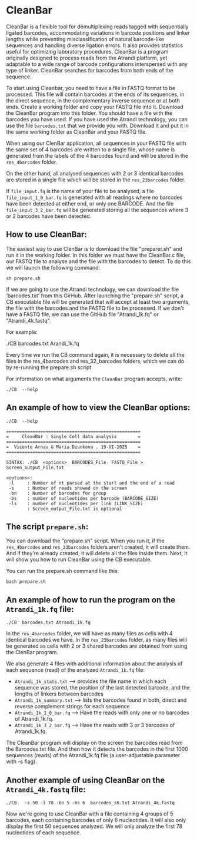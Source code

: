 # CleanBar

CleanBar is a flexible tool for demultiplexing reads tagged with sequentially ligated barcodes, accommodating variations 
in barcode positions and linker lengths while preventing misclassification of natural barcode-like sequences and handling diverse ligation errors. 
It also provides statistics useful for optimizing laboratory procedures. 
CleanBar is a program originally designed to process reads from the Atrandi platform, yet adaptable to a wide range of barcode configurations interspersed with any type of linker.
CleanBar searches for barcodes from both ends of the sequence.

To start using Cleanbar, you need to have a file in FASTQ format to be processed. 
This file will contain barcodes at the ends of its sequences, in the direct sequence, in the complementary inverse sequence or at both ends.
Create a working folder and copy your FASTQ file into it. 
Download the CleanBar program into this folder. You should have a file with the barcodes you have used. 
If you have used the Atrandi technology, you can use the file ``barcodes.txt`` that we provide you with. 
Download it and put it in the same working folder as CleanBar and your FASTQ file.

When using our ClenBar application, all sequences in your FASTQ file with the same set of 4 barcodes are written to a single file, whose name is generated from the labels of the 4 barcodes found and will be stored in the ``res_4barcodes`` folder.

On the other hand, all analysed sequences with 2 or 3 identical barcodes are stored in a single file which will be stored in the ``res_23barcodes`` folder.

If ``file_imput.fq`` is the name of your file to be analysed, a file ``file_input_1_0_bar.fq`` is generated with all readings where no barcodes have been detected at either end, or only one BARCODE. And the file ``file_input_3_2_bar.fq`` will be generated storing all the sequences where 3 or 2 barcodes have been detected.


## How to use CleanBar:

The easiest way to use ClenBar is to download the file "preparer.sh" and run it in the working folder. 
In this folder we must have the CleanBar.c file, our FASTQ file to analyse and the file with the barcodes to detect.
To do this we will launch the following command:

````
sh prepare.sh
````
If we are going to use the Atrandi technology, we can download the file ‘barcodes.txt’ from this GirHub.
After launching the "prepare.sh" script, a CB executable file will be generated that will accept at least two arguments, the file with the barcodes and the FASTQ file to be processed.
If we don't have a FASTQ file, we can use the GitHub file "Atrandi_1k.fq" or "Atrandi_4k.fastq".

For example:

./CB barcodes.txt Arandi_1k.fq

Every time we run the CB command again, it is necessary to delete all the files in the res_4barcodes and res_32_barcodes folders, 
which we can do by re-running the prepare.sh script
 

For information on what arguments the ``CleanBar`` program accepts, write:

````
./CB  --help
````

## An example of how to view the CleanBar options:

````
./CB  --help
````

````
===================================================
=     CleanBar : Single Cell data analysis        =
===================================================
=  Vicente Arnau & Maria Dzunkova . 19-VI-2025    =
===================================================

SINTAX: ./CB  <options>  BARCODES_File  FASTQ_File >  Screen_output_File.txt

<options>:
 -l     : Number of nt parsed at the start and the end of a read
 -s     : Number of reads showed on the screen
 -bn    : Number of barcodes for group
 -bs    : number of nucleotides per barcode (BARCODE_SIZE)
 -ls    : number of nucleotides per link (LINK_SIZE)
        : Screen_output_File.txt is optional
````
		
		

## The script ``prepare.sh``:

You can download the "prepare.sh" script. 
When you run it, if the ``res_4barcodes`` and ``res_23barcodes`` folders aren't created, it will create them.
And if they're already created, it will delete all the files inside them.
Next, it will show you how to run CleanBar using the CB executable.


You can run the prepare.sh command like this:

````
bash prepare.sh
````

## An example of how to run the program on the ``Atrandi_1k.fq`` file:

````
./CB  barcodes.txt Atrandi_1k.fq
````
 
In the ``res_4barcodes`` folder, we will have as many files as cells with 4 identical barcodes we have.
In the ``res_23barcodes`` folder, as many files will be generated as cells with 2 or 3 shared barcodes are obtained from using the ClenBar program.

We also generate 4 files with additional information about the analysis of each sequence (read) of the analyzed ``Atrandi_1k.fq`` file:
- ``Atrandi_1k_stats.txt`` --> provides the file name in which each sequence was stored, the position of the last detected barcode, and the lengths of linkers between barcodes
- ``Atrandi_1k_summary.txt``  --> lists the barcodes found in both, direct and reverse complement strings for each sequence
- ``Atrandi_1k_1_0_bar.fq``  --> Have the reads with only one or no barcodes of Atrandi_1k.fq.
- ``Atrandi_1k_3_2_bar.fq``  --> Have the reads with 3 or 3 barcodes of Atrandi_1k.fq.

The CleanBar program will display on the screen the barcodes read from the Barcodes.txt file. And then how it detects the barcodes in the first 1000 sequences (reads) of the Atrandi_1k.fq file (a user-adjustable parameter with -s flag).

## Another example of using CleanBar on the  ``Atrandi_4k.fastq`` file:

````
./CB   -s 50 -l 78 -bn 5 -bs 6  barcodes_s6.txt Atrandi_4k.fastq
````

Now we're going to use CleanBar with a file containing 4 groups of 5 barcodes, each containing barcodes of only 6 nucleotides. 
It will also only display the first 50 sequences analyzed. 
We will only analyze the first 78 nucleotides of each sequence.
